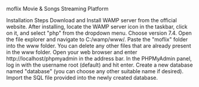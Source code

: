 moflix
Movie & Songs Streaming Platform

Installation Steps
Download and Install WAMP server from the official website.
After installing, locate the WAMP server icon in the taskbar, click on it, and select "php" from the dropdown menu. Choose version 7.4.
Open the file explorer and navigate to C:/wamp/www/. Paste the "moflix" folder into the www folder. You can delete any other files that are already present in the www folder.
Open your web browser and enter http://localhost/phpmyadmin in the address bar.
In the PHPMyAdmin panel, log in with the username root (default) and hit enter.
Create a new database named "database" (you can choose any other suitable name if desired).
Import the SQL file provided into the newly created database.
